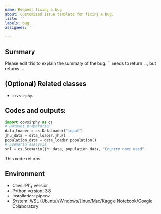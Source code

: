 ```yaml
---
name: Request fixing a bug
about: Customized issue template for fixing a bug.
title: ''
labels: bug
assignees: ''

---
```


## Summary
Please edit this to explain the summary of the bug.
`` needs to return ..., but returns ...

## (Optional) Related classes
- `covsirphy.`

## Codes and outputs:
```Python
import covsirphy as cs
# Dataset preparation
data_loader = cs.DataLoader("input")
jhu_data = data_loader.jhu()
population_data = data_loader.population()
# Scenario analysis
snl = cs.Scenario(jhu_data, population_data, "Country name used")
```
This code returns 

## Environment
- CovsirPhy version: 
- Python version; 3.8
- Installation: pipenv
- System: WSL (Ubuntu)/Windows/Linux/Mac/Kaggle Notebook/Google Colaboratory
